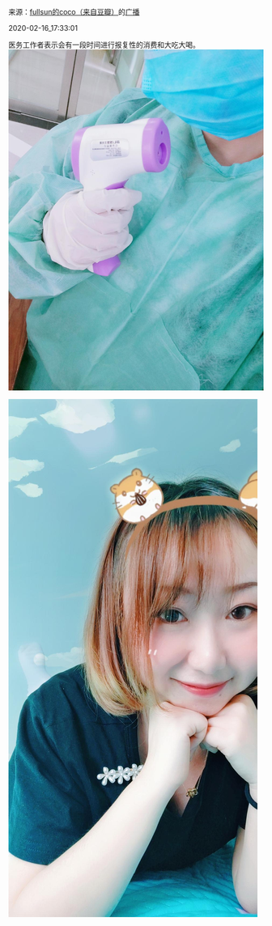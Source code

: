 来源：[fullsun的coco（来自豆瓣）](https://www.douban.com/people/211125406/)的[广播](https://www.douban.com/people/211125406/status/2815066901/)


2020-02-16_17:33:01


医务工作者表示会有一段时间进行报复性的消费和大吃大喝。
![](./pic/2020-02-16_17:33:01-fullsun的coco的广播1.jpg)  

![](./pic/2020-02-16_17:33:01-fullsun的coco的广播2.jpg)  


